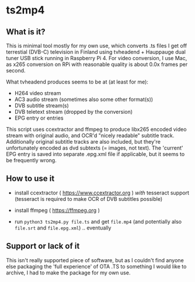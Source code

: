 # ts2mp4

## What is it?

This is minimal tool mostly for my own use, which converts .ts files I get
off terrestial (DVB-C) television in Finland using tvheadend + Hauppauge
dual tuner USB stick running in Raspberry Pi 4. For video conversion, I use
Mac, as x265 conversion on RPi with reasonable quality is about 0.0x frames
per second.

What tvheadend produces seems to be at (at least for me):

- H264 video stream
- AC3 audio stream (sometimes also some other format(s))
- DVB subtitle stream(s)
- DVB teletext stream (dropped by the conversion)
- EPG entry or entries

This script uses ccextractor and ffmpeg to produce libx265 encoded video
stream with original audio, and OCR'd "nicely readable" subtitle
track. Additionally original subtitle tracks are also included, but they're
unfortunately encoded as dvd subtexts (= images, not text). The 'current'
EPG entry is saved into separate .epg.xml file if applicable, but it seems
to be frequently wrong.

## How to use it

- install ccextractor ( https://www.ccextractor.org ) *with* tesseract
support (tesseract is required to make OCR of DVB subtitles possible)

- install ffmpeg ( https://ffmpeg.org )

- run `python3 ts2mp4.py file.ts` and get `file.mp4` (and potentially also `file.srt` and `file.epg.xml`) .. eventually

## Support or lack of it

This isn't really supported piece of software, but as I couldn't find
anyone else packaging the 'full experience' of OTA .TS to something I would
like to archive, I had to make the package for my own use.

